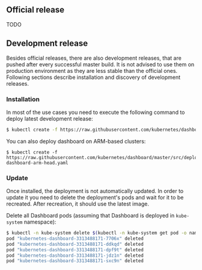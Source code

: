 ## Official release

TODO

## Development release

Besides official releases, there are also development releases, that are pushed after every successful master build. It is not advised to use them on production environment as they are less stable than the official ones. Following sections describe installation and discovery of development releases.

### Installation

In most of the use cases you need to execute the following command to deploy latest development release:

```bash
$ kubectl create -f https://raw.githubusercontent.com/kubernetes/dashboard/master/src/deploy/kubernetes-dashboard-head.yaml
```

You can also deploy dashboard on ARM-based clusters:

```
$ kubectl create -f https://raw.githubusercontent.com/kubernetes/dashboard/master/src/deploy/kubernetes-dashboard-arm-head.yaml
```

### Update

Once installed, the deployment is not automatically updated. In order to update it you need to delete the deployment's pods and wait for it to be recreated. After recreation, it should use the latest image.

Delete all Dashboard pods (assuming that Dashboard is deployed in `kube-system` namespace):
```sh
$ kubectl -n kube-system delete $(kubectl -n kube-system get pod -o name | grep dashboard)
pod "kubernetes-dashboard-3313488171-7706x" deleted
pod "kubernetes-dashboard-3313488171-ddkqd" deleted
pod "kubernetes-dashboard-3313488171-dpf9t" deleted
pod "kubernetes-dashboard-3313488171-jdz1n" deleted
pod "kubernetes-dashboard-3313488171-sxc9n" deleted
```
